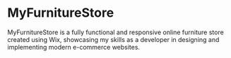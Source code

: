 # MyFurnitureStore
MyFurnitureStore is a fully functional and responsive online furniture store created using Wix, showcasing my skills as a developer in designing and implementing modern e-commerce websites.

